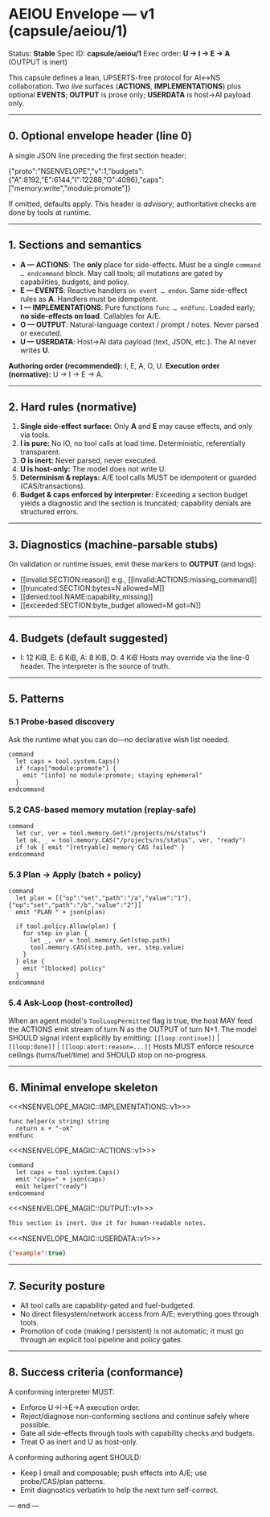 # AEIOU Envelope — v1 (capsule/aeiou/1)

Status: **Stable**
Spec ID: **capsule/aeiou/1**
Exec order: **U → I → E → A** (OUTPUT is inert)

This capsule defines a lean, UPSERTS-free protocol for AI↔NS collaboration.
Two *live* surfaces (**ACTIONS**, **IMPLEMENTATIONS**) plus optional **EVENTS**;
**OUTPUT** is prose only; **USERDATA** is host→AI payload only.

---

## 0. Optional envelope header (line 0)
A single JSON line preceding the first section header:

{"proto":"NSENVELOPE","v":1,"budgets":{"A":8192,"E":6144,"I":12288,"O":4096},"caps":["memory:write","module:promote"]}

If omitted, defaults apply. This header is *advisory*; authoritative checks are done by tools at runtime.

---

## 1. Sections and semantics

- **A — ACTIONS**: The **only** place for side-effects. Must be a single `command … endcommand` block. May call tools; all mutations are gated by capabilities, budgets, and policy.
- **E — EVENTS**: Reactive handlers `on event … endon`. Same side-effect rules as **A**. Handlers must be idempotent.
- **I — IMPLEMENTATIONS**: Pure functions `func … endfunc`. Loaded early; **no side-effects on load**. Callables for A/E.
- **O — OUTPUT**: Natural-language context / prompt / notes. Never parsed or executed.
- **U — USERDATA**: Host→AI data payload (text, JSON, etc.). The AI never writes **U**.

**Authoring order (recommended):** I, E, A, O, U.
**Execution order (normative):** U → I → E → A.

---

## 2. Hard rules (normative)

1. **Single side-effect surface:** Only **A** and **E** may cause effects, and only via tools.
2. **I is pure:** No IO, no tool calls at load time. Deterministic, referentially transparent.
3. **O is inert:** Never parsed, never executed.
4. **U is host-only:** The model does not write U.
5. **Determinism & replays:** A/E tool calls MUST be idempotent or guarded (CAS/transactions).
6. **Budget & caps enforced by interpreter:** Exceeding a section budget yields a diagnostic and the section is truncated; capability denials are structured errors.

---

## 3. Diagnostics (machine-parsable stubs)

On validation or runtime issues, emit these markers to **OUTPUT** (and logs):

- [[invalid:SECTION:reason]] e.g., [[invalid:ACTIONS:missing_command]]
- [[truncated:SECTION:bytes=N allowed=M]]
- [[denied:tool.NAME:capability_missing]]
- [[exceeded:SECTION:byte_budget allowed=M got=N]]

---

## 4. Budgets (default suggested)

- I: 12 KiB, E: 6 KiB, A: 8 KiB, O: 4 KiB
Hosts may override via the line-0 header. The interpreter is the source of truth.

---

## 5. Patterns

### 5.1 Probe-based discovery
Ask the runtime what you can do—no declarative wish list needed.

```neuroscript
command
  let caps = tool.system.Caps()
  if !caps["module:promote"] {
    emit "[info] no module:promote; staying ephemeral"
  }
endcommand
```

### 5.2 CAS-based memory mutation (replay-safe)

```neuroscript
command
  let cur, ver = tool.memory.Get("/projects/ns/status")
  let ok, _ = tool.memory.CAS("/projects/ns/status", ver, "ready")
  if !ok { emit "[retryable] memory CAS failed" }
endcommand
```

### 5.3 Plan → Apply (batch + policy)

```neuroscript
command
  let plan = [{"op":"set","path":"/a","value":"1"},{"op":"set","path":"/b","value":"2"}]
  emit "PLAN " + json(plan)

  if tool.policy.Allow(plan) {
    for step in plan {
      let _, ver = tool.memory.Get(step.path)
      tool.memory.CAS(step.path, ver, step.value)
    }
  } else {
    emit "[blocked] policy"
  }
endcommand
```

### 5.4 Ask-Loop (host-controlled)
When an agent model's `ToolLoopPermitted` flag is true, the host MAY feed the ACTIONS emit stream of turn N as
the OUTPUT of turn N+1. The model SHOULD signal intent explicitly by emitting:
  `[[loop:continue]]` | `[[loop:done]]` | `[[loop:abort:reason=...]]`
Hosts MUST enforce resource ceilings (turns/fuel/time) and SHOULD stop on no-progress.

---

## 6. Minimal envelope skeleton

<<<NSENVELOPE_MAGIC::IMPLEMENTATIONS::v1>>>
```neuroscript
func helper(x string) string
  return x + "-ok"
endfunc
```

<<<NSENVELOPE_MAGIC::ACTIONS::v1>>>
```neuroscript
command
  let caps = tool.system.Caps()
  emit "caps=" + json(caps)
  emit helper("ready")
endcommand
```

<<<NSENVELOPE_MAGIC::OUTPUT::v1>>>
```md
This section is inert. Use it for human-readable notes.
```

<<<NSENVELOPE_MAGIC::USERDATA::v1>>>
```json
{"example":true}
```

---

## 7. Security posture

- All tool calls are capability-gated and fuel-budgeted.
- No direct filesystem/network access from A/E; everything goes through tools.
- Promotion of code (making I persistent) is not automatic; it must go through an explicit tool pipeline and policy gates.

---

## 8. Success criteria (conformance)

A conforming interpreter MUST:
- Enforce U→I→E→A execution order.
- Reject/diagnose non-conforming sections and continue safely where possible.
- Gate all side-effects through tools with capability checks and budgets.
- Treat O as inert and U as host-only.

A conforming authoring agent SHOULD:
- Keep I small and composable; push effects into A/E; use probe/CAS/plan patterns.
- Emit diagnostics verbatim to help the next turn self-correct.

— end —